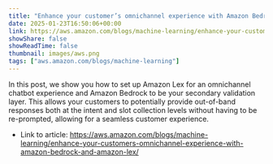 ```yaml
---
title: "Enhance your customer’s omnichannel experience with Amazon Bedrock and Amazon Lex"
date: 2025-01-23T16:50:06+00:00
link: https://aws.amazon.com/blogs/machine-learning/enhance-your-customers-omnichannel-experience-with-amazon-bedrock-and-amazon-lex/
showShare: false
showReadTime: false
thumbnail: images/aws.png
tags: ["aws.amazon.com/blogs/machine-learning"]
---
```

In this post, we show you how to set up Amazon Lex for an omnichannel chatbot experience and Amazon Bedrock to be your secondary validation layer. This allows your customers to potentially provide out-of-band responses both at the intent and slot collection levels without having to be re-prompted, allowing for a seamless customer experience.

- Link to article: https://aws.amazon.com/blogs/machine-learning/enhance-your-customers-omnichannel-experience-with-amazon-bedrock-and-amazon-lex/